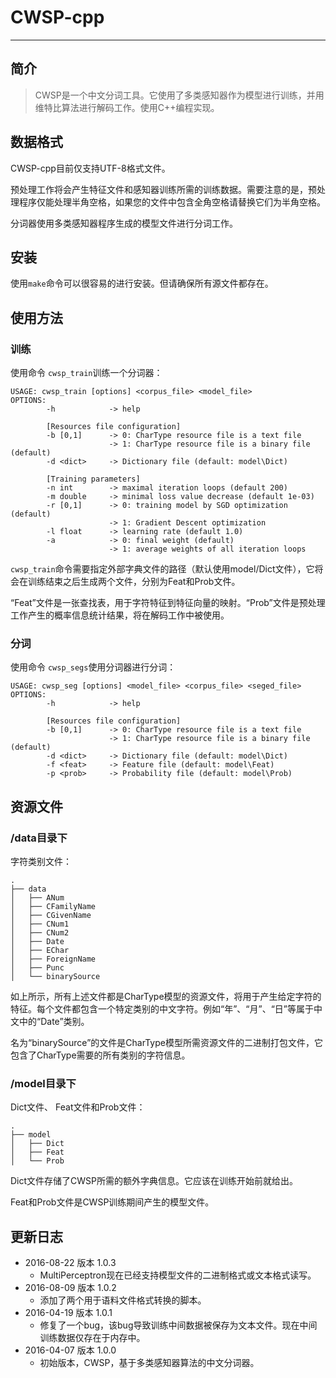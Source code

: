 # CWSP-cpp

------

## 简介

> CWSP是一个中文分词工具。它使用了多类感知器作为模型进行训练，并用维特比算法进行解码工作。使用C++编程实现。



## 数据格式

CWSP-cpp目前仅支持UTF-8格式文件。

预处理工作将会产生特征文件和感知器训练所需的训练数据。需要注意的是，预处理程序仅能处理半角空格，如果您的文件中包含全角空格请替换它们为半角空格。

分词器使用多类感知器程序生成的模型文件进行分词工作。

## 安装

使用`make`命令可以很容易的进行安装。但请确保所有源文件都存在。

## 使用方法

### 训练

使用命令 `cwsp_train`训练一个分词器：

```shell
USAGE: cwsp_train [options] <corpus_file> <model_file>
OPTIONS:
	    -h            -> help

	    [Resources file configuration]
    	-b [0,1]      -> 0: CharType resource file is a text file
        	          -> 1: CharType resource file is a binary file (default)
        -d <dict>     -> Dictionary file (default: model\Dict)

	    [Training parameters]
    	-n int        -> maximal iteration loops (default 200)
        -m double     -> minimal loss value decrease (default 1e-03)
	    -r [0,1]      -> 0: training model by SGD optimization (default)
    	              -> 1: Gradient Descent optimization
        -l float      -> learning rate (default 1.0)
	    -a            -> 0: final weight (default)
    	              -> 1: average weights of all iteration loops
```

`cwsp_train`命令需要指定外部字典文件的路径（默认使用model/Dict文件），它将会在训练结束之后生成两个文件，分别为Feat和Prob文件。

“Feat”文件是一张查找表，用于字符特征到特征向量的映射。“Prob”文件是预处理工作产生的概率信息统计结果，将在解码工作中被使用。

### 分词

使用命令 `cwsp_segs`使用分词器进行分词：

```shell
USAGE: cwsp_seg [options] <model_file> <corpus_file> <seged_file>
OPTIONS:
	    -h            -> help

    	[Resources file configuration]
        -b [0,1]      -> 0: CharType resource file is a text file
	                  -> 1: CharType resource file is a binary file (default)
    	-d <dict>     -> Dictionary file (default: model\Dict)
        -f <feat>     -> Feature file (default: model\Feat)
	    -p <prob>     -> Probability file (default: model\Prob)
```

## 资源文件

### /data目录下

字符类别文件：

```
.
├── data
│   ├── ANum
│   ├── CFamilyName
│   ├── CGivenName
│   ├── CNum1
│   ├── CNum2
│   ├── Date
│   ├── EChar
│   ├── ForeignName
│   ├── Punc
│   └── binarySource
```

如上所示，所有上述文件都是CharType模型的资源文件，将用于产生给定字符的特征。每个文件都包含一个特定类别的中文字符。例如“年”、“月”、“日”等属于中文中的“Date”类别。

名为“binarySource”的文件是CharType模型所需资源文件的二进制打包文件，它包含了CharType需要的所有类别的字符信息。

### /model目录下

Dict文件、 Feat文件和Prob文件：

```
.
├── model
│   ├── Dict
│   ├── Feat
│   └── Prob
```

Dict文件存储了CWSP所需的额外字典信息。它应该在训练开始前就给出。

Feat和Prob文件是CWSP训练期间产生的模型文件。

## 更新日志

- 2016-08-22 版本 1.0.3
  - MultiPerceptron现在已经支持模型文件的二进制格式或文本格式读写。
- 2016-08-09 版本 1.0.2
  - 添加了两个用于语料文件格式转换的脚本。
- 2016-04-19 版本 1.0.1
  - 修复了一个bug，该bug导致训练中间数据被保存为文本文件。现在中间训练数据仅存在于内存中。
- 2016-04-07 版本 1.0.0
  - 初始版本，CWSP，基于多类感知器算法的中文分词器。